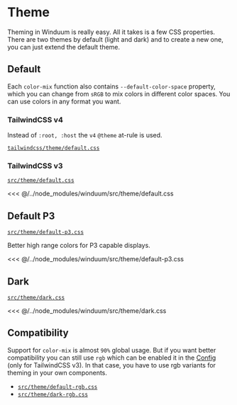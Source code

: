 # Theme

Theming in Winduum is really easy. All it takes is a few CSS properties. There are two themes by default (light and dark) and to create a new one, you can just extend the default theme.

## Default

Each `color-mix` function also contains `--default-color-space` property, which you can change from `sRGB` to mix colors in different color spaces. You can use colors in any format you want.

### TailwindCSS v4

Instead of `:root, :host` the `v4` `@theme` at-rule is used.

[`tailwindcss/theme/default.css`](https://github.com/winduum/winduum/blob/main/tailwindcss/theme/default.css)

### TailwindCSS v3

[`src/theme/default.css`](https://github.com/winduum/winduum/blob/main/src/theme/default.css)

<<< @/../node_modules/winduum/src/theme/default.css

## Default P3

[`src/theme/default-p3.css`](https://github.com/winduum/winduum/blob/main/src/theme/default-p3.css)

Better high range colors for P3 capable displays.

<<< @/../node_modules/winduum/src/theme/default-p3.css

## Dark

[`src/theme/dark.css`](https://github.com/winduum/winduum/blob/main/src/theme/dark.css)

<<< @/../node_modules/winduum/src/theme/dark.css



## Compatibility

Support for `color-mix` is almost `90%` global usage.
But if you want better compatibility you can still use `rgb`
which can be enabled it in the [Config](/docs/base/config.html#settings-rgb) (only for TailwindCSS v3). 
In that case, you have to use rgb variants for theming in your own components.

* [`src/theme/default-rgb.css`](https://github.com/winduum/winduum/blob/main/src/theme/default-rgb.css)
* [`src/theme/dark-rgb.css`](https://github.com/winduum/winduum/blob/main/src/theme/dark-rgb.css)
